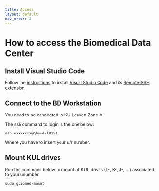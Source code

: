 ```yaml
---
title: Access 
layout: default
nav_order: 2
---
```


# How to access the Biomedical Data Center


## Install Visual Studio Code

Follow the [instructions](https://code.visualstudio.com/docs/remote/ssh) to install [Visual Studio Code](https://code.visualstudio.com/) and its [Remote-SSH extension](https://marketplace.visualstudio.com/items?itemName=ms-vscode-remote.remote-ssh)

## Connect to the BD Workstation

You need to be connected to KU Leuven Zone-A.

The ssh command to login is the one below:

```ssh uxxxxxxx@gbw-d-l0151```

Where you have to insert your u/r number.

## Mount KUL drives

Run the command below to mount all KUL drives (L-, K-, J-, ...) associated to your unumber

```sudo gbiomed-mount```